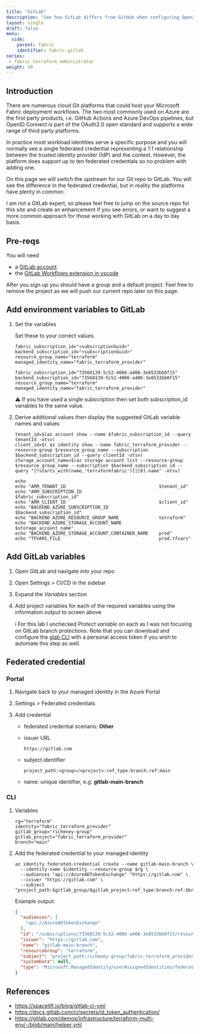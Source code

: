```yaml
---
title: "GitLab"
description: "See how GitLab differs from GitHub when configuring OpenID Connect and workflows."
layout: single
draft: false
menu:
  side:
    parent: fabric
    identifier: fabric-gitlab
series:
 - fabric_terraform_administrator
weight: 50
---
```


## Introduction

There are numerous cloud Git platforms that could host your Microsoft Fabric deployment workflows. The two most commonly used on Azure are the first party products, i.e. GitHub Actions and Azure DevOps pipelines, but OpenID Connect is part of the OAuth2.0 open standard and supports a wide range of third party platforms.

In practice most workload identities serve a specific purpose and you will normally see a single federated credential representing a 1:1 relationship between the trusted identity provider (IdP) and the context. However, the platform does support up to ten federated credentials so no problem with adding one.

On this page we will switch the upstream for our Git repo to GitLab. You will see the difference in the federated credential, but in reality the platforms have plenty in common.

I am not a GitLab expert, so please feel free to jump on the source repo for this site and create an enhancement if you see errors, or want to suggest a more common approach for those working with GitLab on a day to day basis.

## Pre-reqs

You will need

- a [GitLab account](https://gitlab.com/users/sign_up)
- the [GitLab Workflows extension in vscode](https://marketplace.visualstudio.com/items?itemName=GitLab.gitlab-workflow)

After you sign up you should have a group and a default project. Feel free to remove the project as we will push our current repo later on this page.

## Add environment variables to GitLab

1. Set the variables

    Set these to your correct values.

    ```shell
    fabric_subscription_id="<subscriptionGuid>"
    backend_subscription_id="<subscriptionGuid>"
    resource_group_name="terraform"
    managed_identity_name="fabric_terraform_provider"
    ```

    ```shell
    fabric_subscription_id="73568139-5c52-4066-a406-3e8533bb0f15"
    backend_subscription_id="73568139-5c52-4066-a406-3e8533bb0f15"
    resource_group_name="terraform"
    managed_identity_name="fabric_terraform_provider"
    ```

    ⚠️ If you have used a single subscription then set both subscription_id variables to the same value.

1. Derive additional values then display the suggested GitLab variable names and values

    ```shell
    tenant_id=$(az account show --name $fabric_subscription_id --query tenantId -otsv)
    client_id=$( az identity show --name fabric_terraform_provider --resource-group $resource_group_name --subscription $backend_subscription_id --query clientId -otsv)
    storage_account_name=$(az storage account list --resource-group $resource_group_name --subscription $backend_subscription_id --query "[?starts_with(name,'terraformfabric')]|[0].name" -otsv)

    echo
    echo "ARM_TENANT_ID                                   $tenant_id"
    echo "ARM_SUBSCRIPTION_ID                             $fabric_subscription_id"
    echo "ARM_CLIENT_ID                                   $client_id"
    echo "BACKEND_AZURE_SUBSCRIPTION_ID                   $backend_subscription_id"
    echo "BACKEND_AZURE_RESOURCE_GROUP_NAME               terraform"
    echo "BACKEND_AZURE_STORAGE_ACCOUNT_NAME              $storage_account_name"
    echo "BACKEND_AZURE_STORAGE_ACCOUNT_CONTAINER_NAME    prod"
    echo "TFVARS_FILE                                     prod.tfvars"
    ```

## Add GitLab variables

1. Open GitLab and navigate into your repo
1. Open Settings > CI/CD in the sidebar
1. Expand the _Variables_ section
1. Add project variables for each of the required variables using the information output to screen above

    ℹ️ For this lab I unchecked _Protect variable_ on each as I was not focusing on GitLab branch protections. Note that you can download and configure the [glab CLI](https://gitlab.com/gitlab-org/cli) with a personal access token if you wish to automate this step as well.

## Federated credential

### Portal

1. Navigate back to your managed identity in the Azure Portal
1. Settings > Federated credentials
1. Add credential

    - federated credential scenario: **Other**
    - issuer URL

        ```text
        https://gitlab.com
        ```

    - subject identifier

        ```text
        project_path:<group>/<project>:ref_type:branch:ref:main
        ```

    - name: unique identifier, e.g. **gitlab-main-branch**

### CLI

1. Variables

    ```shell
    rg="terraform"
    identity="fabric_terraform_provider"
    gitlab_group="richeney-group"
    gitlab_project="fabric_terraform_provider"
    branch="main"
    ```

1. Add the federated credential to your managed identity

    ```shell
    az identity federated-credential create --name gitlab-main-branch \
      --identity-name $identity --resource-group $rg \
      --audiences "api://AzureADTokenExchange" "https://gitlab.com" \
      --issuer "https://gitlab.com" \
      --subject "project_path:$gitlab_group/$gitlab_project:ref_type:branch:ref:$branch"
    ```

    Example output:

    ```json
    {
      "audiences": [
        "api://AzureADTokenExchange"
      ],
      "id": "/subscriptions/73568139-5c52-4066-a406-3e8533bb0f15/resourcegroups/terraform/providers/Microsoft.ManagedIdentity/userAssignedIdentities/fabric_terraform_provider/federatedIdentityCredentials/gitlab-main-branch",
      "issuer": "https://gitlab.com",
      "name": "gitlab-main-branch",
      "resourceGroup": "terraform",
      "subject": "project_path:richeney-group/fabric_terraform_provider:ref_type:branch:ref:main",
      "systemData": null,
      "type": "Microsoft.ManagedIdentity/userAssignedIdentities/federatedIdentityCredentials"
    }
    ```

## References

- <https://spacelift.io/blog/gitlab-ci-yml>
- <https://docs.gitlab.com/ci/secrets/id_token_authentication/>
- <https://gitlab.com/demos/infrastructure/terraform-multi-env/-/blob/main/helper.yml>
